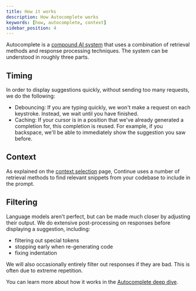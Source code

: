 ```yaml
---
title: How it works
description: How Autocomplete works
keywords: [how, autocomplete, context]
sidebar_position: 4
---
```


Autocomplete is a [compound AI system](https://bair.berkeley.edu/blog/2024/02/18/compound-ai-systems/) that uses a combination of retrieval methods and response processing techniques. The system can be understood in roughly three parts.

## Timing

In order to display suggestions quickly, without sending too many requests, we do the following:

- Debouncing: If you are typing quickly, we won't make a request on each keystroke. Instead, we wait until you have finished.
- Caching: If your cursor is in a position that we've already generated a completion for, this completion is reused. For example, if you backspace, we'll be able to immediately show the suggestion you saw before.

## Context

As explained on the [context selection](context-selection.md) page, Continue uses a number of retrieval methods to find relevant snippets from your codebase to include in the prompt.

## Filtering

Language models aren't perfect, but can be made much closer by adjusting their output. We do extensive post-processing on responses before displaying a suggestion, including:

- filtering out special tokens
- stopping early when re-generating code
- fixing indentation

We will also occasionally entirely filter out responses if they are bad. This is often due to extreme repetition.

You can learn more about how it works in the [Autocomplete deep dive](../../customize/deep-dives/autocomplete.md).